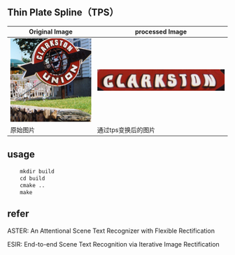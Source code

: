 
##  Thin Plate Spline（TPS） 

| Original Image                   | processed Image                   |
|----------------------------|-----------------------------------|
| ![Image 1](demo/image.jpg) | ![Image 2](demo/output_image.png) |
| 原始图片                       | 通过tps变换后的图片                       |

## usage
```
    mkdir build
    cd build
    cmake ..
    make
```

## refer
ASTER: An Attentional Scene Text Recognizer with Flexible Rectification

ESIR: End-to-end Scene Text Recognition via Iterative Image Rectification
